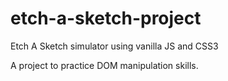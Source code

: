 # etch-a-sketch-project
Etch A Sketch simulator using vanilla JS and CSS3

A project to practice DOM manipulation skills.

